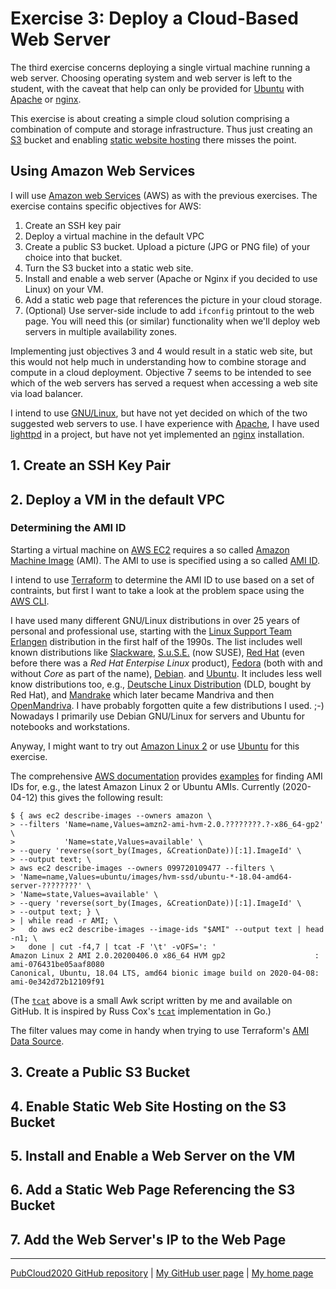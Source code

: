 # Exercise 3: Deploy a Cloud-Based Web Server

The third exercise concerns deploying a single virtual machine running a
web server.
Choosing operating system and web server is left to the student,
with the caveat that help can only be provided for
[Ubuntu](https://ubuntu.com/)
with
[Apache](https://httpd.apache.org/) or
[nginx](https://nginx.org/).

This exercise is about creating a simple cloud solution comprising
a combination of compute and storage infrastructure.
Thus just creating an
[S3](https://aws.amazon.com/de/s3/)
bucket and enabling
[static website hosting](https://docs.aws.amazon.com/AmazonS3/latest/dev/HostingWebsiteOnS3Setup.html)
there misses the point.

## Using Amazon Web Services

I will use
[Amazon web Services](https://aws.amazon.com/)
(AWS) as with the previous exercises.
The exercise contains specific objectives for AWS:

1. Create an SSH key pair
2. Deploy a virtual machine in the default VPC
3. Create a public S3 bucket.
   Upload a picture (JPG or PNG file) of your choice into that bucket.
4. Turn the S3 bucket into a static web site.
5. Install and enable a web server
   (Apache or Nginx if you decided to use Linux)
   on your VM.
6. Add a static web page that references the picture in your cloud storage.
7. (Optional)
   Use server-side include to add `ifconfig` printout to the web page.
   You will need this (or similar) functionality when we'll deploy
   web servers in multiple availability zones.

Implementing just objectives 3 and 4 would result in a static web site,
but this would not help much in understanding how to combine
storage and compute in a cloud deployment.
Objective 7 seems to be intended to see which of the web servers has served
a request when accessing a web site via load balancer.

I intend to use
[GNU/Linux](https://www.gnu.org/gnu/linux-and-gnu.html),
but have not yet decided on which of the two suggested web servers to use.
I have experience with
[Apache](https://httpd.apache.org/),
I have used
[lighttpd](https://www.lighttpd.net/)
in a project,
but have not yet implemented an
[nginx](https://nginx.org/)
installation.

## 1. Create an SSH Key Pair

## 2. Deploy a VM in the default VPC

### Determining the AMI ID

Starting a virtual machine on
[AWS EC2](https://aws.amazon.com/ec2/)
requires a so called
[Amazon Machine Image](https://docs.aws.amazon.com/AWSEC2/latest/UserGuide/AMIs.html)
(AMI).
The AMI to use is specified using a so called
[AMI ID](https://docs.aws.amazon.com/AWSEC2/latest/UserGuide/finding-an-ami.html).

I intend to use
[Terraform](https://www.terraform.io/)
to determine the AMI ID to use based on a set of contraints,
but first I want to take a look at the problem space using the
[AWS CLI](https://aws.amazon.com/cli/).

I have used many different GNU/Linux distributions in over 25 years
of personal and professional use,
starting with the
[Linux Support Team Erlangen](https://archiveos.org/lst/)
distribution in the first half of the 1990s.
The list includes well known distributions like
[Slackware](http://www.slackware.com/),
[S.u.S.E.](https://www.suse.com/)
(now SUSE),
[Red Hat](https://www.redhat.com/)
(even before there was a *Red Hat Enterpise Linux* product),
[Fedora](https://getfedora.org/)
(both with and without *Core* as part of the name),
[Debian](https://www.debian.org/).
and
[Ubuntu](https://ubuntu.com/).
It includes less well know distributions too, e.g.,
[Deutsche Linux Distribution](https://de.wikipedia.org/wiki/Deutsche_Linux-Distribution)
(DLD, bought by Red Hat), and
[Mandrake](https://en.wikipedia.org/wiki/Mandriva_Linux)
which later became Mandriva and then
[OpenMandriva](https://www.openmandriva.org/).
I have probably forgotten quite a few distributions I used. ;-)
Nowadays I primarily use Debian GNU/Linux for servers and
Ubuntu for notebooks and workstations.

Anyway, I might want to try out
[Amazon Linux 2](https://aws.amazon.com/amazon-linux-2/)
or use
[Ubuntu](https://ubuntu.com/)
for this exercise.

The comprehensive
[AWS documentation](https://docs.aws.amazon.com/)
provides
[examples](https://docs.aws.amazon.com/AWSEC2/latest/UserGuide/finding-an-ami.html#finding-an-ami-aws-cli)
for finding AMI IDs for, e.g., the latest Amazon Linux 2 or Ubuntu AMIs.
Currently (2020-04-12) this gives the following result:

    $ { aws ec2 describe-images --owners amazon \
    > --filters 'Name=name,Values=amzn2-ami-hvm-2.0.????????.?-x86_64-gp2' \
    >           'Name=state,Values=available' \
    > --query 'reverse(sort_by(Images, &CreationDate))[:1].ImageId' \
    > --output text; \
    > aws ec2 describe-images --owners 099720109477 --filters \
    > 'Name=name,Values=ubuntu/images/hvm-ssd/ubuntu-*-18.04-amd64-server-????????' \
    > 'Name=state,Values=available' \
    > --query 'reverse(sort_by(Images, &CreationDate))[:1].ImageId' \
    > --output text; } \
    > | while read -r AMI; \
    >   do aws ec2 describe-images --image-ids "$AMI" --output text | head -n1; \
    >   done | cut -f4,7 | tcat -F '\t' -vOFS=': '
    Amazon Linux 2 AMI 2.0.20200406.0 x86_64 HVM gp2                    : ami-076431be05aaf8080
    Canonical, Ubuntu, 18.04 LTS, amd64 bionic image build on 2020-04-08: ami-0e342d72b12109f91

(The
[`tcat`](https://github.com/auerswal/junkcode/blob/master/tcat)
above is a small Awk script written by me and available on GitHub.
It is inspired by Russ Cox's
[`tcat`](rsc.io/tcat)
implementation in Go.)

The filter values may come in handy when trying to use Terraform's
[AMI Data Source](https://www.terraform.io/docs/providers/aws/d/ami.html).

## 3. Create a Public S3 Bucket

## 4. Enable Static Web Site Hosting on the S3 Bucket

## 5. Install and Enable a Web Server on the VM

## 6. Add a Static Web Page Referencing the S3 Bucket

## 7. Add the Web Server's IP to the Web Page

---

[PubCloud2020 GitHub repository](https://github.com/auerswal/pubcloud2020) |
[My GitHub user page](https://github.com/auerswal) |
[My home page](https://www.unix-ag.uni-kl.de/~auerswal/)
